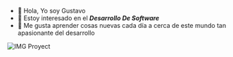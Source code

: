 - 👋 Hola, Yo soy Gustavo
- 👀 Estoy interesado en el ***Desarrollo De Software***
- 🌱 Me gusta aprender cosas nuevas cada día a cerca de este mundo tan apasionante del desarrollo


![IMG Proyect](https://smartrural.net/wp-content/uploads/desarrollo-de-sotware-smartrural.png)

<!---
Gustavo9607/Gustavo9607 is a ✨ special ✨ repository because its `README.md` (this file) appears on your GitHub profile.
You can click the Preview link to take a look at your changes.
--->
